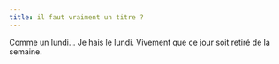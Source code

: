```yaml
---
title: il faut vraiment un titre ?
---
```


Comme un lundi... Je hais le lundi. Vivement que ce jour soit retiré de la
semaine.

